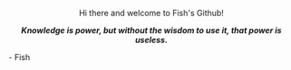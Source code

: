 <p align="center" fontSize="50px" > Hi there and welcome to Fish's Github! </p> 
<div>
<p align="center"> <b><i>Knowledge is power, but without the wisdom to use it, that power is useless.</b></i></p>
  <p style={{textAlign: "right"}}>- Fish</p>
</div>





  
<!--
**kenandcrys/Kenandcrys** is a ✨ _special_ ✨ repository because its `README.md` (this file) appears on your GitHub profile.

Here are some ideas to get you started:

- 🔭 I’m currently working on ...
- 🌱 I’m currently learning ...
- 👯 I’m looking to collaborate on ...
- 🤔 I’m looking for help with ...
- 💬 Ask me about ...
- 📫 How to reach me: ...
- 😄 Pronouns: ...
- ⚡ Fun fact: ...
-->
